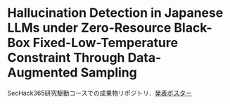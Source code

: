 # Hallucination Detection in Japanese LLMs under Zero-Resource Black-Box Fixed-Low-Temperature Constraint Through Data-Augmented Sampling
SecHack365研究駆動コースでの成果物リポジトリ．[発表ポスター](https://sechack365.nict.go.jp/achievement/2023/pdf/20R.pdf)
